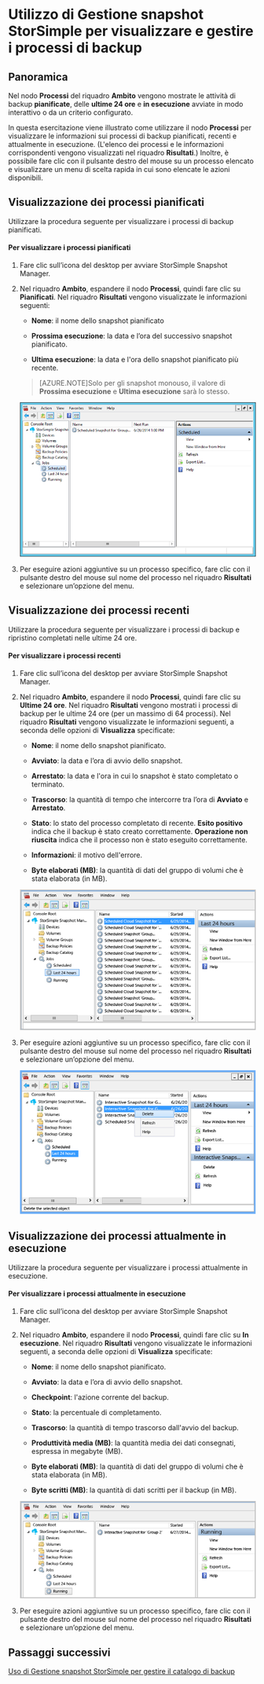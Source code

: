 <properties 
   pageTitle="Utilizzo di Gestione snapshot StorSimple per visualizzare e gestire i processi di backup | Microsoft Azure"
   description="Viene descritto come utilizzare lo snap-in MMC di Gestione snapshot StorSimple per visualizzare e gestire i processi di backup pianificati, attualmente in esecuzione e completati."
   services="storsimple"
   documentationCenter="NA"
   authors="SharS"
   manager="carolz"
   editor="" />
<tags 
   ms.service="storsimple"
   ms.devlang="NA"
   ms.topic="article"
   ms.tgt_pltfrm="NA"
   ms.workload="TBD"
   ms.date="07/09/2015"
   ms.author="v-sharos" />


# Utilizzo di Gestione snapshot StorSimple per visualizzare e gestire i processi di backup

## Panoramica

Nel nodo **Processi** del riquadro **Ambito** vengono mostrate le attività di backup **pianificate**, delle **ultime 24 ore** e **in esecuzione** avviate in modo interattivo o da un criterio configurato.

In questa esercitazione viene illustrato come utilizzare il nodo **Processi** per visualizzare le informazioni sui processi di backup pianificati, recenti e attualmente in esecuzione. (L'elenco dei processi e le informazioni corrispondenti vengono visualizzati nel riquadro **Risultati**.) Inoltre, è possibile fare clic con il pulsante destro del mouse su un processo elencato e visualizzare un menu di scelta rapida in cui sono elencate le azioni disponibili.

## Visualizzazione dei processi pianificati

Utilizzare la procedura seguente per visualizzare i processi di backup pianificati.

#### Per visualizzare i processi pianificati

1. Fare clic sull’icona del desktop per avviare StorSimple Snapshot Manager. 

2. Nel riquadro **Ambito**, espandere il nodo **Processi**, quindi fare clic su **Pianificati**. Nel riquadro **Risultati** vengono visualizzate le informazioni seguenti:

    - **Nome**: il nome dello snapshot pianificato

    - **Prossima esecuzione**: la data e l’ora del successivo snapshot pianificato.

    - **Ultima esecuzione**: la data e l'ora dello snapshot pianificato più recente.

    >[AZURE.NOTE]Solo per gli snapshot monouso, il valore di **Prossima esecuzione** e **Ultima esecuzione** sarà lo stesso.
 
    ![Processi di backup pianificati](./media/storsimple-snapshot-manager-manage-backup-jobs/HCS_SSM_Jobs_scheduled.png)
 
3. Per eseguire azioni aggiuntive su un processo specifico, fare clic con il pulsante destro del mouse sul nome del processo nel riquadro **Risultati** e selezionare un’opzione del menu.

## Visualizzazione dei processi recenti

Utilizzare la procedura seguente per visualizzare i processi di backup e ripristino completati nelle ultime 24 ore.

#### Per visualizzare i processi recenti

1. Fare clic sull’icona del desktop per avviare StorSimple Snapshot Manager.

2. Nel riquadro **Ambito**, espandere il nodo **Processi**, quindi fare clic su **Ultime 24 ore**. Nel riquadro **Risultati** vengono mostrati i processi di backup per le ultime 24 ore (per un massimo di 64 processi). Nel riquadro **Risultati** vengono visualizzate le informazioni seguenti, a seconda delle opzioni di **Visualizza** specificate:

    - **Nome**: il nome dello snapshot pianificato.
 
    - **Avviato**: la data e l’ora di avvio dello snapshot.

    - **Arrestato**: la data e l'ora in cui lo snapshot è stato completato o terminato.

    - **Trascorso**: la quantità di tempo che intercorre tra l’ora di **Avviato** e **Arrestato**.

    - **Stato**: lo stato del processo completato di recente. **Esito positivo** indica che il backup è stato creato correttamente. **Operazione non riuscita** indica che il processo non è stato eseguito correttamente.

    - **Informazioni**: il motivo dell'errore.

    - **Byte elaborati (MB)**: la quantità di dati del gruppo di volumi che è stata elaborata (in MB).

    ![Processi eseguiti nelle ultime 24 ore](./media/storsimple-snapshot-manager-manage-backup-jobs/HCS_SSM_Jobs_Last_24_hours.png)

3. Per eseguire azioni aggiuntive su un processo specifico, fare clic con il pulsante destro del mouse sul nome del processo nel riquadro **Risultati** e selezionare un’opzione del menu.

    ![Eliminare un processo](./media/storsimple-snapshot-manager-manage-backup-catalog/HCS_SSM_Delete_backup.png)
     
## Visualizzazione dei processi attualmente in esecuzione

Utilizzare la procedura seguente per visualizzare i processi attualmente in esecuzione.

#### Per visualizzare i processi attualmente in esecuzione

1. Fare clic sull’icona del desktop per avviare StorSimple Snapshot Manager.

2. Nel riquadro **Ambito**, espandere il nodo **Processi**, quindi fare clic su **In esecuzione**. Nel riquadro **Risultati** vengono visualizzate le informazioni seguenti, a seconda delle opzioni di **Visualizza** specificate:

    - **Nome**: il nome dello snapshot pianificato.

    - **Avviato**: la data e l’ora di avvio dello snapshot.

    - **Checkpoint**: l'azione corrente del backup.

    - **Stato**: la percentuale di completamento.
    
    - **Trascorso**: la quantità di tempo trascorso dall'avvio del backup.

    - **Produttività media (MB)**: la quantità media dei dati consegnati, espressa in megabyte (MB).

    - **Byte elaborati (MB)**: la quantità di dati del gruppo di volumi che è stata elaborata (in MB).

    - **Byte scritti (MB)**: la quantità di dati scritti per il backup (in MB).

    ![Processi attualmente in esecuzione](./media/storsimple-snapshot-manager-manage-backup-jobs/HCS_SSM_Jobs_running.png)

3. Per eseguire azioni aggiuntive su un processo specifico, fare clic con il pulsante destro del mouse sul nome del processo nel riquadro **Risultati** e selezionare un’opzione del menu.

## Passaggi successivi

[Uso di Gestione snapshot StorSimple per gestire il catalogo di backup](storsimple-snapshot-manager-manage-backup-catalog.md)















            


 

<!---HONumber=July15_HO5-->
